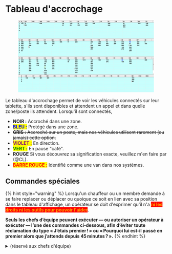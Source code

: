 # Tableau d'accrochage

<figure><img src="../../.gitbook/assets/image (5).png" alt=""><figcaption></figcaption></figure>

Le tableau d'accrochage permet de voir les véhicules connectés sur leur tablette, s'ils sont disponibles et attendent un appel et dans quelle zone/poste ils attendent. Lorsqu'il sont connectés,

* **NOIR :** Accroché dans une zone.
* <mark style="color:blue;">**BLEU :**</mark> Protégé dans une zone.
* ~~**GRIS :** Accroché sur un poste, mais nos véhicules utilisent rarement (ou jamais) cette option.~~
* <mark style="color:purple;">**VIOLET :**</mark> En direction.
* <mark style="color:green;">**VERT :**</mark> En pause "café".
* **ROUGE** Si vous découvrez sa signification exacte, veuillez m'en faire par (@CL).
* <mark style="color:red;">**BARRE ROUGE :**</mark> Identifié comme une van dans nos systèmes.

## Commandes spéciales

{% hint style="warning" %}
Lorsqu'un chauffeur ou un membre demande à se faire replacer ou déplacer ou quoique ce soit en lien avec sa position dans le tableau d'affichage, un opérateur se doit d'exprimer qu'il n'a <mark style="color:orange;background-color:red;">**ni les droits ni les outils pour pouvoir l'aider**</mark>.&#x20;

**Seuls les chefs d’équipe peuvent exécuter — ou autoriser un opérateur à exécuter — l’une des commandes ci‑dessous, afin d’éviter toute réclamation du type « J’étais premier ! » ou « Pourquoi lui est-il passé en premier alors que j’attends depuis 45 minutes ? ».**&#x20;
{% endhint %}

<details>

<summary>(réservé aux chefs d'équipe)</summary>

<div align="left"><figure><img src="../../.gitbook/assets/Tableau_d&#x27;accrochage_commandes.jpg" alt=""><figcaption></figcaption></figure></div>

La boîte en bas à droite du tableau d'accrochage permet de forcer des actions sur les véhicules accrochés, **en cas de besoin**. Il existe trois cases :&#x20;

* **Auto :** Permet d'inscrire le numéro de la voiture.
* **Choix :** Permet d'inscrire une valeur relative à la commande.
* **Liste déroulante :** Détermine si on cible un poste, une zone, une sous-zone.

#### Décrocher un véhicule

Peut être nécessaire lorsque celui-ci est protégé dans une mauvaise zone, ou après une reprise manuelle "punitive" de l'appel lorsqu'un chauffeur appel pour refuser l'appel. Pour ce faire, il faut inscrire le numéro de voiture (dans `Auto`) et appuyer sur la touche <kbd>**-**</kbd> (signe de soustraction, côté pavé numérique).\
Si vous êtes au téléphone avec le chauffeur, vous devrez entendre sa tablette "décliquée" (vous comprendrez en l'entendant un jour😉).

#### Accrocher un véhicule

Permet de contourner une punition, ou de régler un problème de connexion. Le véhicule sera alors accroché en dernier dans la zone où il se situe. Pour ce faire, il faut inscrire le numéro de voiture (dans `Auto`) et appuyer sur la touche <kbd>**+**</kbd> (signe d'addition, côté pavé numérique) ou <kbd>**F5**</kbd> pour accrocher avec une protection.&#x20;

#### Mettre un véhicule hors service

Permet de déconnecter un véhicule de toutes les zones, revient à mettre sa tablette "hors service". Pour ce faire, il faut inscrire le numéro de voiture (dans `Auto`) et appuyer sur la touche <kbd>**.**</kbd> (point, côté pavé numérique).

#### Forcer une désactivation

Permet d'envoyer d'envoyer un véhicule en pénalité. Pour ce faire, il faut inscrire le numéro de voiture (dans `Auto`), puis le nombre de minutes (max 999, dans `Choix`) et appuyer sur la touche <kbd>**-**</kbd> (signe de soustraction, côté pavé numérique).

#### Redonner à un véhicule sa position précédente

Il faut inscrire le numéro de voiture (dans `Auto`) et appuyer sur la touche <kbd>**F1**</kbd>.

#### Changer la position d'un véhicule

Il faut inscrire le numéro de voiture (dans `Auto`), puis la position souhaitée (dans `Choix`) et appuyer sur la touche <kbd>**F3**</kbd> (signe de soustraction, côté pavé numérique).

</details>

